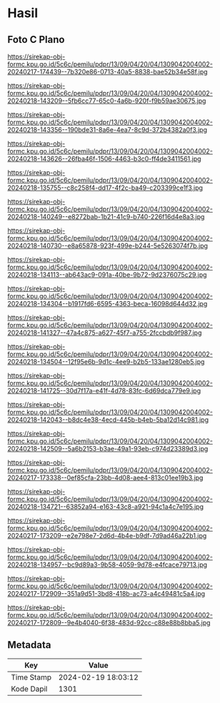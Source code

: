 # Hasil

## Foto C Plano

https://sirekap-obj-formc.kpu.go.id/5c6c/pemilu/pdpr/13/09/04/20/04/1309042004002-20240217-174439--7b320e86-0713-40a5-8838-bae52b34e58f.jpg

https://sirekap-obj-formc.kpu.go.id/5c6c/pemilu/pdpr/13/09/04/20/04/1309042004002-20240218-143209--5fb6cc77-65c0-4a6b-920f-f9b59ae30675.jpg

https://sirekap-obj-formc.kpu.go.id/5c6c/pemilu/pdpr/13/09/04/20/04/1309042004002-20240218-143356--190bde31-8a6e-4ea7-8c9d-372b4382a0f3.jpg

https://sirekap-obj-formc.kpu.go.id/5c6c/pemilu/pdpr/13/09/04/20/04/1309042004002-20240218-143626--26fba46f-1506-4463-b3c0-ff4de3411561.jpg

https://sirekap-obj-formc.kpu.go.id/5c6c/pemilu/pdpr/13/09/04/20/04/1309042004002-20240218-135755--c8c258f4-dd17-4f2c-ba49-c203399ce1f3.jpg

https://sirekap-obj-formc.kpu.go.id/5c6c/pemilu/pdpr/13/09/04/20/04/1309042004002-20240218-140249--e8272bab-1b21-41c9-b740-226f16d4e8a3.jpg

https://sirekap-obj-formc.kpu.go.id/5c6c/pemilu/pdpr/13/09/04/20/04/1309042004002-20240218-140730--e8a65878-923f-499e-b244-5e5263074f7b.jpg

https://sirekap-obj-formc.kpu.go.id/5c6c/pemilu/pdpr/13/09/04/20/04/1309042004002-20240218-134113--ab643ac9-091a-40be-9b72-9d2376075c29.jpg

https://sirekap-obj-formc.kpu.go.id/5c6c/pemilu/pdpr/13/09/04/20/04/1309042004002-20240218-134304--b1917fd6-6595-4363-beca-16098d644d32.jpg

https://sirekap-obj-formc.kpu.go.id/5c6c/pemilu/pdpr/13/09/04/20/04/1309042004002-20240218-141327--47a4c875-a627-45f7-a755-2fccbdb9f987.jpg

https://sirekap-obj-formc.kpu.go.id/5c6c/pemilu/pdpr/13/09/04/20/04/1309042004002-20240218-134504--12f95e6b-9d1c-4ee9-b2b5-133ae1280eb5.jpg

https://sirekap-obj-formc.kpu.go.id/5c6c/pemilu/pdpr/13/09/04/20/04/1309042004002-20240218-141725--30d7f17a-e41f-4d78-83fc-6d69dca779e9.jpg

https://sirekap-obj-formc.kpu.go.id/5c6c/pemilu/pdpr/13/09/04/20/04/1309042004002-20240218-142043--b8dc4e38-4ecd-445b-b4eb-5ba12d14c981.jpg

https://sirekap-obj-formc.kpu.go.id/5c6c/pemilu/pdpr/13/09/04/20/04/1309042004002-20240218-142509--5a6b2153-b3ae-49a1-93eb-c974d23389d3.jpg

https://sirekap-obj-formc.kpu.go.id/5c6c/pemilu/pdpr/13/09/04/20/04/1309042004002-20240217-173338--0ef85cfa-23bb-4d08-aee4-813c01ee19b3.jpg

https://sirekap-obj-formc.kpu.go.id/5c6c/pemilu/pdpr/13/09/04/20/04/1309042004002-20240218-134721--63852a94-e163-43c8-a921-94c1a4c7e195.jpg

https://sirekap-obj-formc.kpu.go.id/5c6c/pemilu/pdpr/13/09/04/20/04/1309042004002-20240217-173209--e2e798e7-2d6d-4b4e-b9df-7d9ad46a22b1.jpg

https://sirekap-obj-formc.kpu.go.id/5c6c/pemilu/pdpr/13/09/04/20/04/1309042004002-20240218-134957--bc9d89a3-9b58-4059-9d78-e4fcace79713.jpg

https://sirekap-obj-formc.kpu.go.id/5c6c/pemilu/pdpr/13/09/04/20/04/1309042004002-20240217-172909--351a9d51-3bd8-418b-ac73-a4c49481c5a4.jpg

https://sirekap-obj-formc.kpu.go.id/5c6c/pemilu/pdpr/13/09/04/20/04/1309042004002-20240217-172809--9e4b4040-6f38-483d-92cc-c88e88b8bba5.jpg


## Metadata

| Key        | Value               |
| ---------- | ------------------- |
| Time Stamp | 2024-02-19 18:03:12 |
| Kode Dapil | 1301                |



